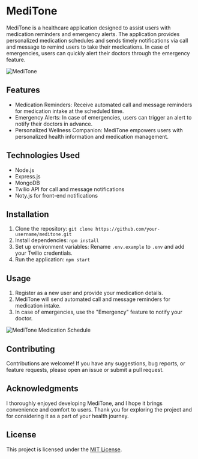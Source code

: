 # MediTone

MediTone is a healthcare application designed to assist users with medication reminders and emergency alerts. The application provides personalized medication schedules and sends timely notifications via call and message to remind users to take their medications. In case of emergencies, users can quickly alert their doctors through the emergency feature.

![MediTone](/path/to/meditone-screenshot.png)

## Features

- Medication Reminders: Receive automated call and message reminders for medication intake at the scheduled time.
- Emergency Alerts: In case of emergencies, users can trigger an alert to notify their doctors in advance.
- Personalized Wellness Companion: MediTone empowers users with personalized health information and medication management.

## Technologies Used

- Node.js
- Express.js
- MongoDB
- Twilio API for call and message notifications
- Noty.js for front-end notifications

## Installation

1. Clone the repository: `git clone https://github.com/your-username/meditone.git`
2. Install dependencies: `npm install`
3. Set up environment variables: Rename `.env.example` to `.env` and add your Twilio credentials.
4. Run the application: `npm start`

## Usage

1. Register as a new user and provide your medication details.
2. MediTone will send automated call and message reminders for medication intake.
3. In case of emergencies, use the "Emergency" feature to notify your doctor.

![MediTone Medication Schedule](/path/to/meditone-schedule.png)

## Contributing

Contributions are welcome! If you have any suggestions, bug reports, or feature requests, please open an issue or submit a pull request.

## Acknowledgments

I thoroughly enjoyed developing MediTone, and I hope it brings convenience and comfort to users. Thank you for exploring the project and for considering it as a part of your health journey.

## License

This project is licensed under the [MIT License](https://opensource.org/licenses/MIT).
